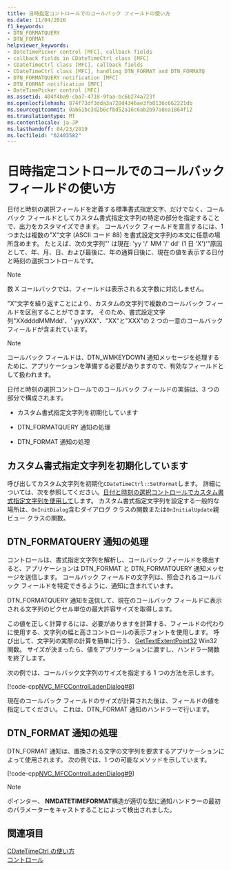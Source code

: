 ```yaml
---
title: 日時指定コントロールでのコールバック フィールドの使い方
ms.date: 11/04/2016
f1_keywords:
- DTN_FORMATQUERY
- DTN_FORMAT
helpviewer_keywords:
- DateTimePicker control [MFC], callback fields
- callback fields in CDateTimeCtrl class [MFC]
- CDateTimeCtrl class [MFC], callback fields
- CDateTimeCtrl class [MFC], handling DTN_FORMAT and DTN_FORMATQ
- DTN_FORMATQUERY notification [MFC]
- DTN_FORMAT notification [MFC]
- DateTimePicker control [MFC]
ms.assetid: 404f4ba9-cba7-4718-9faa-bc6b274a723f
ms.openlocfilehash: 874f73df3dda3a720d4346ae3fb0136c662221db
ms.sourcegitcommit: 0ab61bc3d2b6cfbd52a16c6ab2b97a8ea1864f12
ms.translationtype: MT
ms.contentlocale: ja-JP
ms.lasthandoff: 04/23/2019
ms.locfileid: "62403582"
---
```

# <a name="using-callback-fields-in-a-date-and-time-picker-control"></a>日時指定コントロールでのコールバック フィールドの使い方

日付と時刻の選択フィールドを定義する標準書式指定文字、だけでなく、コールバック フィールドとしてカスタム書式指定文字列の特定の部分を指定することで、出力をカスタマイズできます。 コールバック フィールドを宣言するには、1 つまたは複数の"X"文字 (ASCII コード 88) を書式設定文字列の本文に任意の場所含めます。 たとえば、次の文字列"' は現在: 'yy '/' MM '/' dd' (1 日 'X')'"原因として、年、月、日、および最後に、年の通算日後に、現在の値を表示する日付と時刻の選択コントロールです。

> [!NOTE]
>  数 X コールバックでは、フィールドは表示される文字数に対応しません。

"X"文字を繰り返すことにより、カスタムの文字列で複数のコールバック フィールドを区別することができます。 そのため、書式設定文字列"XXddddMMMdd'、' yyyXXX"、"XX"と"XXX"の 2 つの一意のコールバック フィールドが含まれています。

> [!NOTE]
>  コールバック フィールドは、DTN_WMKEYDOWN 通知メッセージを処理するために、アプリケーションを準備する必要がありますので、有効なフィールドとして扱われます。

日付と時刻の選択コントロールでのコールバック フィールドの実装は、3 つの部分で構成されます。

- カスタム書式指定文字列を初期化しています

- DTN_FORMATQUERY 通知の処理

- DTN_FORMAT 通知の処理

## <a name="initializing-the-custom-format-string"></a>カスタム書式指定文字列を初期化しています

呼び出してカスタム文字列を初期化`CDateTimeCtrl::SetFormat`します。 詳細については、次を参照してください。[日付と時刻の選択コントロールでカスタム書式指定文字列を使用して](../mfc/using-custom-format-strings-in-a-date-and-time-picker-control.md)します。 カスタム書式指定文字列を設定する一般的な場所は、`OnInitDialog`含むダイアログ クラスの関数または`OnInitialUpdate`親ビュー クラスの関数。

## <a name="handling-the-dtnformatquery-notification"></a>DTN_FORMATQUERY 通知の処理

コントロールは、書式指定文字列を解析し、コールバック フィールドを検出すると、アプリケーションは DTN_FORMAT と DTN_FORMATQUERY 通知メッセージを送信します。 コールバック フィールドの文字列は、照会されるコールバック フィールドを特定できるように、通知に含まれています。

DTN_FORMATQUERY 通知を送信して、現在のコールバック フィールドに表示される文字列のピクセル単位の最大許容サイズを取得します。

この値を正しく計算するには、必要がありますを計算する、フィールドの代わりに使用する、文字列の幅と高さコントロールの表示フォントを使用します。 呼び出して、文字列の実際の計算を簡単に行う、 [GetTextExtentPoint32](/windows/desktop/api/wingdi/nf-wingdi-gettextextentpoint32a) Win32 関数。 サイズが決まったら、値をアプリケーションに渡すし、ハンドラー関数を終了します。

次の例では、コールバック文字列のサイズを指定する 1 つの方法を示します。

[!code-cpp[NVC_MFCControlLadenDialog#8](../mfc/codesnippet/cpp/using-callback-fields-in-a-date-and-time-picker-control_1.cpp)]

現在のコールバック フィールドのサイズが計算された後は、フィールドの値を指定してください。 これは、DTN_FORMAT 通知のハンドラーで行います。

## <a name="handling-the-dtnformat-notification"></a>DTN_FORMAT 通知の処理

DTN_FORMAT 通知は、置換される文字の文字列を要求するアプリケーションによって使用されます。 次の例では、1 つの可能なメソッドを示しています。

[!code-cpp[NVC_MFCControlLadenDialog#9](../mfc/codesnippet/cpp/using-callback-fields-in-a-date-and-time-picker-control_2.cpp)]

> [!NOTE]
>  ポインター、 **NMDATETIMEFORMAT**構造が適切な型に通知ハンドラーの最初のパラメーターをキャストすることによって検出されました。

## <a name="see-also"></a>関連項目

[CDateTimeCtrl の使い方](../mfc/using-cdatetimectrl.md)<br/>
[コントロール](../mfc/controls-mfc.md)
